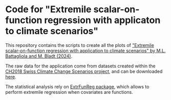# Code for "Extremile scalar-on-function regression with applicaton to climate scenarios"
This repository contains the scripts to create all the plots of ["Extremile scalar-on-function regression with application to climate scenarios" by M.L. Battagliola and M. Bladt (2024)](https://arxiv.org/abs/2405.20817).

The raw data for the application come from datasets created within the [CH2018 Swiss Climate Change Scenarios project](https://www.nccs.admin.ch/nccs/en/home/climate-change-and-impacts/swiss-climate-change-scenarios/ch2018---climate-scenarios-for-switzerland.html), and can be downloaded [here](https://map.geo.admin.ch/?lang=en&topic=meteoschweiz&bgLayer=voidLayer&E=2658433.38&N=1217236.43&zoom=1.0881550434129363&layers=ch.bafu.gefahren-basiskarte,ch.meteoschweiz.klimaszenarien-raumklima,ch.meteoschweiz.messwerte-lufttemperatur-10min&layers_opacity=0.7,1,1&catalogNodes=15046,15055,15126,15138&layers_visibility=true,true,false). 

The statistical analysis rely on [ExtrFunReg package](https://github.com/LauraBattagliola/ExtrFunReg), which allows to perform extremile regression when covariates are functions.
